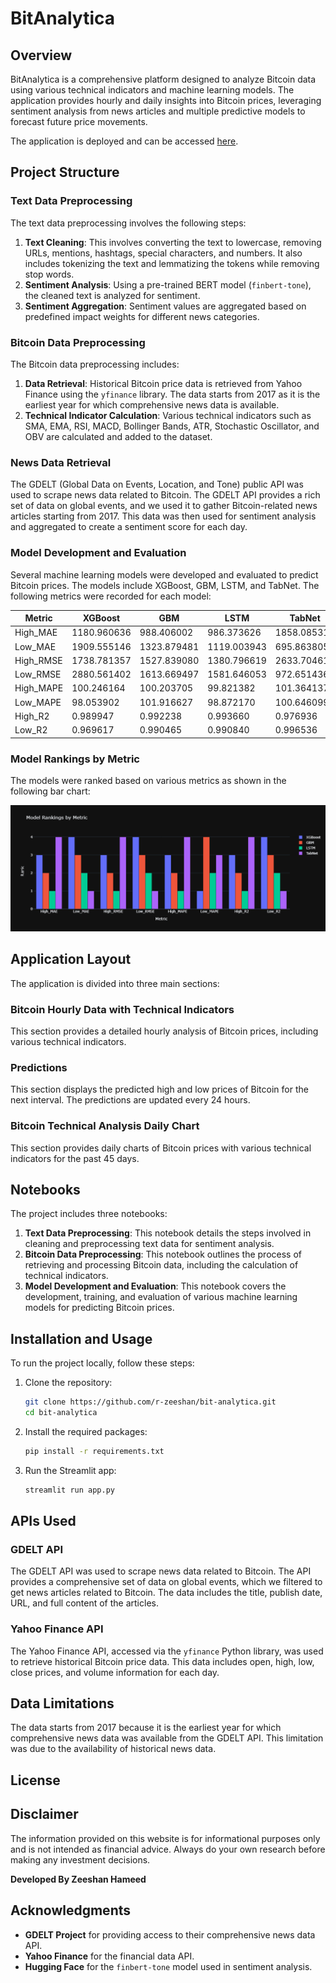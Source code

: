 # BitAnalytica

## Overview

BitAnalytica is a comprehensive platform designed to analyze Bitcoin data using various technical indicators and machine learning models. The application provides hourly and daily insights into Bitcoin prices, leveraging sentiment analysis from news articles and multiple predictive models to forecast future price movements.

The application is deployed and can be accessed [here](https://bit-analytica.streamlit.app/).

## Project Structure

### Text Data Preprocessing

The text data preprocessing involves the following steps:
1. **Text Cleaning**: This involves converting the text to lowercase, removing URLs, mentions, hashtags, special characters, and numbers. It also includes tokenizing the text and lemmatizing the tokens while removing stop words.
2. **Sentiment Analysis**: Using a pre-trained BERT model (`finbert-tone`), the cleaned text is analyzed for sentiment.
3. **Sentiment Aggregation**: Sentiment values are aggregated based on predefined impact weights for different news categories.

### Bitcoin Data Preprocessing

The Bitcoin data preprocessing includes:
1. **Data Retrieval**: Historical Bitcoin price data is retrieved from Yahoo Finance using the `yfinance` library. The data starts from 2017 as it is the earliest year for which comprehensive news data is available.
2. **Technical Indicator Calculation**: Various technical indicators such as SMA, EMA, RSI, MACD, Bollinger Bands, ATR, Stochastic Oscillator, and OBV are calculated and added to the dataset.

### News Data Retrieval

The GDELT (Global Data on Events, Location, and Tone) public API was used to scrape news data related to Bitcoin. The GDELT API provides a rich set of data on global events, and we used it to gather Bitcoin-related news articles starting from 2017. This data was then used for sentiment analysis and aggregated to create a sentiment score for each day.

### Model Development and Evaluation

Several machine learning models were developed and evaluated to predict Bitcoin prices. The models include XGBoost, GBM, LSTM, and TabNet. The following metrics were recorded for each model:

| Metric      | XGBoost     | GBM         | LSTM        | TabNet      |
|-------------|-------------|-------------|-------------|-------------|
| High_MAE    | 1180.960636 | 988.406002  | 986.373626  | 1858.085311 |
| Low_MAE     | 1909.555146 | 1323.879481 | 1119.003943 | 695.863805  |
| High_RMSE   | 1738.781357 | 1527.839080 | 1380.796619 | 2633.704618 |
| Low_RMSE    | 2880.561402 | 1613.669497 | 1581.646053 | 972.651436  |
| High_MAPE   | 100.246164  | 100.203705  | 99.821382   | 101.364137  |
| Low_MAPE    | 98.053902   | 101.916627  | 98.872170   | 100.646099  |
| High_R2     | 0.989947    | 0.992238    | 0.993660    | 0.976936    |
| Low_R2      | 0.969617    | 0.990465    | 0.990840    | 0.996536    |

### Model Rankings by Metric

The models were ranked based on various metrics as shown in the following bar chart:

![Model Rankings by Metric](data/plot.png)

## Application Layout

The application is divided into three main sections:

### Bitcoin Hourly Data with Technical Indicators

This section provides a detailed hourly analysis of Bitcoin prices, including various technical indicators.

### Predictions

This section displays the predicted high and low prices of Bitcoin for the next interval. The predictions are updated every 24 hours.

### Bitcoin Technical Analysis Daily Chart

This section provides daily charts of Bitcoin prices with various technical indicators for the past 45 days.

## Notebooks

The project includes three notebooks:
1. **Text Data Preprocessing**: This notebook details the steps involved in cleaning and preprocessing text data for sentiment analysis.
2. **Bitcoin Data Preprocessing**: This notebook outlines the process of retrieving and processing Bitcoin data, including the calculation of technical indicators.
3. **Model Development and Evaluation**: This notebook covers the development, training, and evaluation of various machine learning models for predicting Bitcoin prices.

## Installation and Usage

To run the project locally, follow these steps:

1. Clone the repository:
    ```bash
    git clone https://github.com/r-zeeshan/bit-analytica.git
    cd bit-analytica
    ```

2. Install the required packages:
    ```bash
    pip install -r requirements.txt
    ```

3. Run the Streamlit app:
    ```bash
    streamlit run app.py
    ```

## APIs Used

### GDELT API

The GDELT API was used to scrape news data related to Bitcoin. The API provides a comprehensive set of data on global events, which we filtered to get news articles related to Bitcoin. The data includes the title, publish date, URL, and full content of the articles.

### Yahoo Finance API

The Yahoo Finance API, accessed via the `yfinance` Python library, was used to retrieve historical Bitcoin price data. This data includes open, high, low, close prices, and volume information for each day. 

## Data Limitations

The data starts from 2017 because it is the earliest year for which comprehensive news data was available from the GDELT API. This limitation was due to the availability of historical news data.

## License


## Disclaimer

The information provided on this website is for informational purposes only and is not intended as financial advice. Always do your own research before making any investment decisions.

**Developed By Zeeshan Hameed**

## Acknowledgments

- **GDELT Project** for providing access to their comprehensive news data API.
- **Yahoo Finance** for the financial data API.
- **Hugging Face** for the `finbert-tone` model used in sentiment analysis.